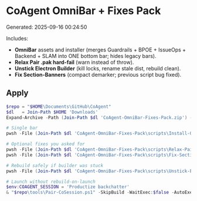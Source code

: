 # CoAgent OmniBar + Fixes Pack
Generated: 2025-09-16 00:24:50

Includes:
- **OmniBar** assets and installer (merges Guardrails + BPOE + IssueOps + Backend + SLAM into ONE bottom bar; hides legacy bars).
- **Relax Pair .pak hard-fail** (warn instead of throw).
- **Unstick Electron Builder** (kill locks, rename stale dist, rebuild clean).
- **Fix Section-Banners** (compact demarker; previous script bug fixed).

## Apply
```powershell
$repo = "$HOME\Documents\GitHub\CoAgent"
$dl   = Join-Path $HOME 'Downloads'
Expand-Archive -Path (Join-Path $dl 'CoAgent-OmniBar-Fixes-Pack.zip') -DestinationPath (Join-Path $dl 'CoAgent-OmniBar-Fixes-Pack') -Force

# Single bar
pwsh -File (Join-Path $dl 'CoAgent-OmniBar-Fixes-Pack\scripts\Install-OmniBar.ps1') -RepoPath $repo

# Optional fixes you asked for
pwsh -File (Join-Path $dl 'CoAgent-OmniBar-Fixes-Pack\scripts\Relax-Pair-LoosePakCheck.ps1') -RepoPath $repo
pwsh -File (Join-Path $dl 'CoAgent-OmniBar-Fixes-Pack\scripts\Fix-Section-Banners.ps1') -RepoPath $repo

# Rebuild safely if builder was stuck
pwsh -File (Join-Path $dl 'CoAgent-OmniBar-Fixes-Pack\scripts\Unstick-ElectronBuilder.ps1') -RepoPath $repo

# Launch without rebuild-on-launch
$env:COAGENT_SESSION = 'Productize backchatter'
& "$repo\tools\Pair-CoSession.ps1" -SkipBuild -WaitExec:$false -AutoExec:$false
```
